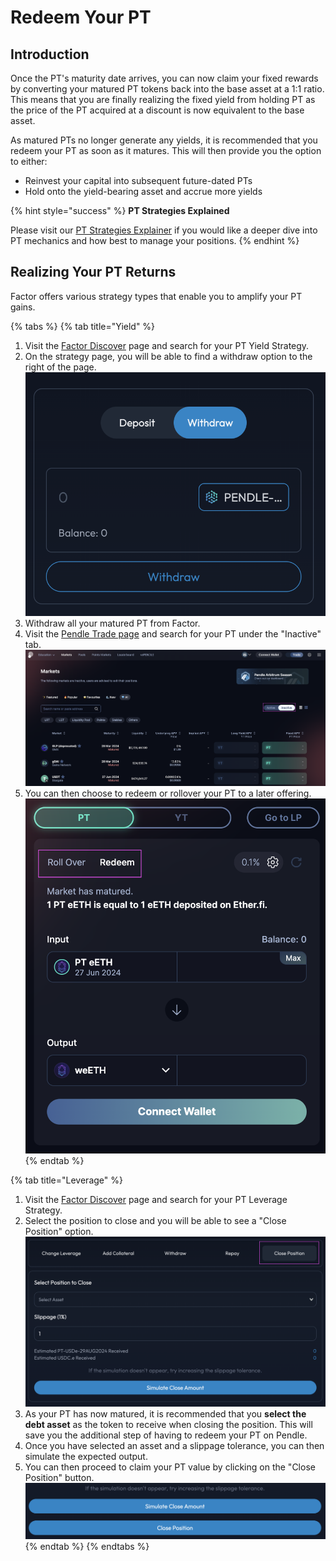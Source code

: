 # Redeem Your PT

## Introduction

Once the PT's maturity date arrives, you can now claim your fixed rewards by converting your matured PT tokens back into the base asset at a 1:1 ratio. This means that you are finally realizing the fixed yield from holding PT as the price of the PT acquired at a discount is now equivalent to the base asset.

As matured PTs no longer generate any yields, it is recommended that you redeem your PT as soon as it matures. This will then provide you the option to either:

* Reinvest your capital into subsequent future-dated PTs
* Hold onto the yield-bearing asset and accrue more yields

{% hint style="success" %}
**PT Strategies Explained**

Please visit our [PT Strategies Explainer](../../../getting-started/strategy-explainers/pt-strategies/) if you would like a deeper dive into PT mechanics and how best to manage your positions.
{% endhint %}

## Realizing Your PT Returns

Factor offers various strategy types that enable you to amplify your PT gains.

{% tabs %}
{% tab title="Yield" %}
1. Visit the [Factor Discover](https://app.factor.fi/) page and search for your PT Yield Strategy.
2. On the strategy page, you will be able to find a withdraw option to the right of the page.\
   ![](<../../../.gitbook/assets/image (28).png>)
3. Withdraw all your matured PT from Factor.
4. Visit the [Pendle Trade page](https://app.pendle.finance/trade/markets) and search for your PT under the "Inactive" tab.\
   &#x20;![](<../../../.gitbook/assets/image (29).png>)
5. You can then choose to redeem or rollover your PT to a later offering.\
   ![](<../../../.gitbook/assets/image (30).png>)
{% endtab %}

{% tab title="Leverage" %}
1. Visit the [Factor Discover](https://app.factor.fi/) page and search for your PT Leverage Strategy.
2. Select the position to close and you will be able to see a "Close Position" option.\
   ![](<../../../.gitbook/assets/image (31).png>)
3. As your PT has now matured, it is recommended that you **select the debt asset** as the token to receive when closing the position. This will save you the additional step of having to redeem your PT on Pendle.
4. Once you have selected an asset and a slippage tolerance, you can then simulate the expected output.
5. You can then proceed to claim your PT value by clicking on the "Close Position" button.\
   ![](<../../../.gitbook/assets/image (32).png>)
{% endtab %}
{% endtabs %}
